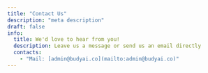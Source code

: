 ```yaml
---
title: "Contact Us"
description: "meta description"
draft: false
info:
  title: We'd love to hear from you!
  description: Leave us a message or send us an email directly
  contacts:
    - "Mail: [admin@budyai.co](mailto:admin@budyai.co)"
---
```

